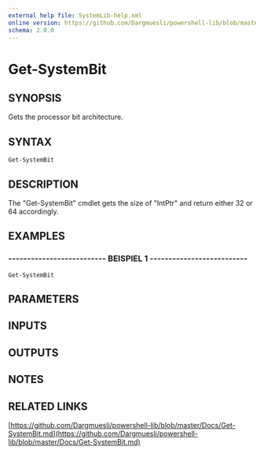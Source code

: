 ```yaml
---
external help file: SystemLib-help.xml
online version: https://github.com/Dargmuesli/powershell-lib/blob/master/Docs/Get-SystemBit.md
schema: 2.0.0
---
```


# Get-SystemBit

## SYNOPSIS
Gets the processor bit architecture.

## SYNTAX

```
Get-SystemBit
```

## DESCRIPTION
The "Get-SystemBit" cmdlet gets the size of "IntPtr" and return either 32 or 64 accordingly.

## EXAMPLES

### -------------------------- BEISPIEL 1 --------------------------
```
Get-SystemBit
```

## PARAMETERS

## INPUTS

## OUTPUTS

## NOTES

## RELATED LINKS

[https://github.com/Dargmuesli/powershell-lib/blob/master/Docs/Get-SystemBit.md](https://github.com/Dargmuesli/powershell-lib/blob/master/Docs/Get-SystemBit.md)

